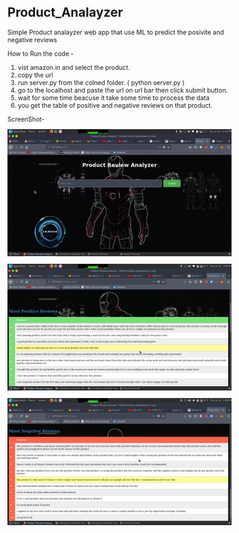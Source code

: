 # Product_Analayzer

Simple Product analayzer web app that use ML to predict the posivite and negative reviews

How to Run the code -
  1. vist amazon.in and select the product.
  2. copy the url
  3. run server.py from the colned folder. ( python server.py )
  4. go to the localhost and paste the url on url bar then click submit button.
  5. wait for some time beacuse it take some time to process the data 
  6. you get the table of positive and negative reviews on that product.
  
 ScreenShot-
  
 ![alt text](ironman.gif)
 
 
 
 
 
 
 
 
 
 
 
 
 
 
 
 ![alt text](1.png)
 

 
 
 
 
 
 
 
 
 
 
 
 
 
 
 ![alt text](2.png)
